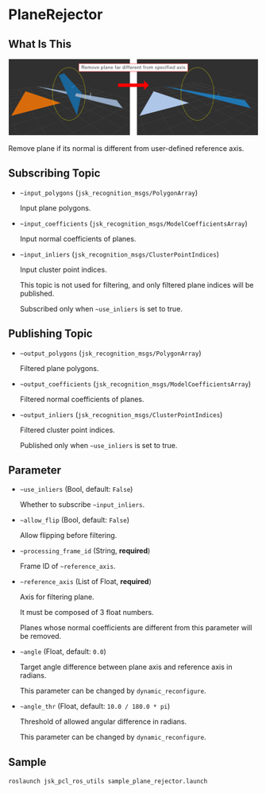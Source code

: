 # PlaneRejector

## What Is This
![](images/plane_rejector.png)

Remove plane if its normal is different from user-defined reference axis.


## Subscribing Topic

* `~input_polygons` (`jsk_recognition_msgs/PolygonArray`)

  Input plane polygons.

* `~input_coefficients` (`jsk_recognition_msgs/ModelCoefficientsArray`)

  Input normal coefficients of planes.

* `~input_inliers` (`jsk_recognition_msgs/ClusterPointIndices`)

  Input cluster point indices.

  This topic is not used for filtering, and only filtered plane indices will be published.

  Subscribed only when `~use_inliers` is set to true.


## Publishing Topic

* `~output_polygons` (`jsk_recognition_msgs/PolygonArray`)

  Filtered plane polygons.

* `~output_coefficients` (`jsk_recognition_msgs/ModelCoefficientsArray`)

  Filtered normal coefficients of planes.

* `~output_inliers` (`jsk_recognition_msgs/ClusterPointIndices`)

  Filtered cluster point indices.

  Published only when `~use_inliers` is set to true.


## Parameter

* `~use_inliers` (Bool, default: `False`)

  Whether to subscribe `~input_inliers`.

* `~allow_flip` (Bool, default: `False`)

  Allow flipping before filtering.

* `~processing_frame_id` (String, __required__)

  Frame ID of `~reference_axis`.

* `~reference_axis` (List of Float, __required__)

  Axis for filtering plane.

  It must be composed of 3 float numbers.

  Planes whose normal coefficients are different from this parameter will be removed.

* `~angle` (Float, default: `0.0`)

  Target angle difference between plane axis and reference axis in radians.

  This parameter can be changed by `dynamic_reconfigure`.

* `~angle_thr` (Float, default: `10.0 / 180.0 * pi`)

  Threshold of allowed angular difference in radians.

  This parameter can be changed by `dynamic_reconfigure`.


## Sample

```bash
roslaunch jsk_pcl_ros_utils sample_plane_rejector.launch
```
